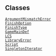 ## Classes

<a href="../object/ArgumentMismatchError.html#ArgumentMismatchError"
target="main"><code>ArgumentMismatchError</code></a>  
<a href="../object/FinishOption.html#FinishOption"
target="main"><code>FinishOption</code></a>  
<a href="../object/FinishType.html#FinishType"
target="main"><code>FinishType</code></a>  
<a href="../object/GameMainDef.html#GameMainDef"
target="main"><code>GameMainDef</code></a>  
<a href="../object/LCS.html#LCS" target="main"><code>LCS</code></a>  
<a href="../object/LibraryError.html#LibraryError"
target="main"><code>LibraryError</code></a>  
<a href="../object/Script.html#Script"
target="main"><code>Script</code></a>  
<a href="../object/SingletonIterator.html#SingletonIterator"
target="main"><code>SingletonIterator</code></a>  
